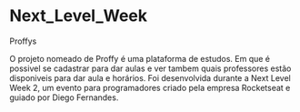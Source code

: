 # Next_Level_Week

Proffys

O projeto nomeado de Proffy é uma plataforma de estudos. Em que é possivel se cadastrar para dar aulas e ver tambem quais professores estão disponiveis para dar aula e horários. Foi desenvolvida durante a Next Level Week 2, um evento para programadores criado pela empresa Rocketseat e guiado por Diego Fernandes.
